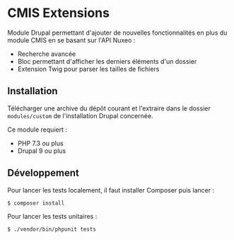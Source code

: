 # CMIS Extensions

Module Drupal permettant d'ajouter de nouvelles fonctionnalités en
plus du module CMIS en se basant sur l'API Nuxeo :

* Recherche avancée
* Bloc permettant d'afficher les derniers éléments d'un dossier
* Extension Twig pour parser les tailles de fichiers

## Installation

Télécharger une archive du dépôt courant et l'extraire dans le dossier
`modules/custom` de l'installation Drupal concernée.

Ce module requiert :

* PHP 7.3 ou plus
* Drupal 9 ou plus

## Développement

Pour lancer les tests localement, il faut installer Composer puis
lancer :

~~~bash
$ composer install
~~~

Pour lancer les tests unitaires :

~~~bash
$ ./vendor/bin/phpunit tests
~~~
